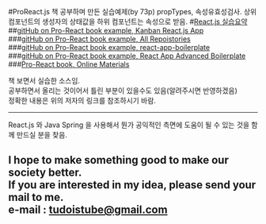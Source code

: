 #ProReact.js 책 공부하며 만든 실습예제(by 73p) propTypes, 속성유효성검사. 상위 컴포넌트의 생성자의 상태값을 하위 컴포넌트는 속성으로 받음.
#[React.js 실습요약](https://drive.google.com/open?id=1OMe8x_2lzWWXuATZYFfDYoQO3Px8sPmDxu8BmAES6n8 "React.js Summary by tudoistube@gmail" )  
##[gitHub on Pro-React book example, Kanban React.js App](https://github.com/pro-react/kanban-app "pro-react gitHub" )  
###[gitHub on Pro-React book example, All Repoistories](https://github.com/pro-react/ "pro-react gitHub" )  
###[gitHub on Pro-React book example, react-app-boilerplate](https://github.com/pro-react/react-app-boilerplate "pro-react gitHub" )  
###[gitHub on Pro-React book example, React App Advanced Boilerplate](https://github.com/pro-react/react-app-advanced-boilerplate "pro-react gitHub" )  
###[Pro-React book, Online Materials](http://www.pro-react.com/materials/ "pro-react Online Materials" )  

책 보면서 실습한 소스임.  
공부하면서 올리는 것이어서 틀린 부분이 있을수도 있음(알려주시면 반영하겠음)  
정확한 내용은 위의 저자의 링크를 참조하시기 바람.  

---
React.js 와 Java Spring 을 사용해서 뭔가 공익적인 측면에 도움이 될 수 있는 것을
함께 만드실 분을 찾음.

I hope to make something good to make our society better.  
If you are interested in my idea, please send your mail to me.  
e-mail : tudoistube@gmail.com
---
